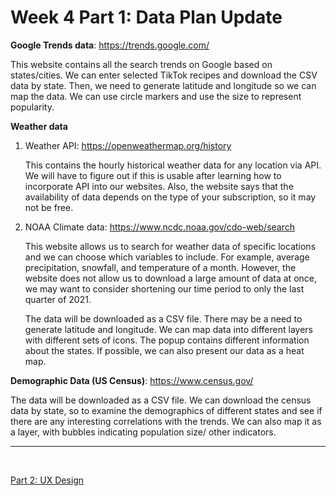 # Week 4 Part 1: Data Plan Update
<b>Google Trends data</b>: https://trends.google.com/

This website contains all the search trends on Google based on states/cities. We can enter selected TikTok recipes and download the CSV data by state. Then, we need to generate latitude and longitude so we can map the data. We can use circle markers and use the size to represent popularity. 

<b>Weather data</b>

1. Weather API: https://openweathermap.org/history

    This contains the hourly historical weather data for any location via API. We will have to figure out if this is usable after learning how to incorporate API into our websites. Also, the website says that the availability of data depends on the type of your subscription, so it may not be free.

2. NOAA Climate data: https://www.ncdc.noaa.gov/cdo-web/search

    This website allows us to search for weather data of specific locations and we can choose which variables to include. For example, average precipitation, snowfall, and temperature of a month. However, the website does not allow us to download a large amount of data at once, we may want to consider shortening our time period to only the last quarter of 2021.

    The data will be downloaded as a CSV file. There may be a need to generate latitude and longitude. We can map data into different layers with different sets of icons. The popup contains different information about the states. If possible, we can also present our data as a heat map.

<b>Demographic Data (US Census)</b>: https://www.census.gov/

The data will be downloaded as a CSV file. We can download the census data by state, so to examine the demographics of different states and see if there are any interesting correlations with the trends. We can also map it as a layer, with bubbles indicating population size/ other indicators.


<hr>

<br>

<a href="https://tiannachan.github.io/DH151-SocialMedia/Blog/Week4/uxdesign">Part 2: UX Design</a>
